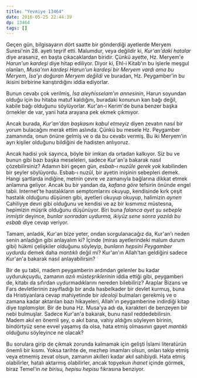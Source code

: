 ```yaml
---
title: "Yevmiye 13464"
date: 2016-05-25 22:44:39
dp: 13464
tags: []
---
```


Geçen gün, bilgisayarın dört saatte bir gönderdiği ayetlerde Meryem
Suresi'nin 28. ayeti teşrif etti. Malumdur, veya değildir ki, *Kur'an'daki
hatalar* diye arasanız, en başta çıkacaklardan biridir. Çünkü ayette,
Hz. Meryem'e *Harun'un kardeşi* diye hitap ediliyor. Diyor ki, Ehl-i Kitab'ın bu
işlerle meşgul olanları, *Musa'nın kardeşi Harun'un kardeşi bir Meryem vardı ama
bu Meryem, İsa'yı doğuran Meryem değildi* ve buradan, Hz. Peygamber'in bu
ikisini birbirine karıştırdığını iddia ediyorlar.

Bunun cevabı çok verilmiş, *İsa aleyhisselam'ın annesinin*, Harun soyundan
olduğu için bu hitaba matuf kaldığını, buradaki konunun kan bağı değil, kabile
bağı olduğunu söylüyorlar. Kur'an-ı Kerim'de buna benzer başka
örnekler de var, yani hata arayana pek ekmek çıkmıyor.

Ancak burada, *Kur'an'dan başkasını kabul etmeyiz* diyen zevatın nasıl bir yorum
bulacağını merak ettim aslında. Çünkü bu mesele Hz. Peygamber zamanında, onun
önüne gelmiş ve o da bu cevabı vermiş. Bu iki Meryem'in ayrı kişiler olduğunu
bildiğini de hadisten anlıyoruz.

Ancak hadisi yok sayınca, böyle bir imkan da ortadan kalkıyor. Siz bu ve bunun
gibi bazı başka meseleleri, sadece Kur'an'a bakarak nasıl çözebilirsiniz? Adamın
biri geçen gün, *esbab-ı nuzûle gerek yok* kabilinden bir şeyler
söylüyordu. Esbab-ı nuzûl, bir ayetin inişinin sebepleri demek. Hangi şartlarda
indiğine, metnin çevre ve zamanıyla bağlarına dikkat etmek anlamına
geliyor. Ancak bu bir yandan da, *kafana göre* tefsirin önünde engel
tabii. Internet'te hastalıkların semptomlarını okuyup, kendisinde kırk çeşit
hastalık olduğunu düşünen gibi, ayetleri okuyup okuyup, halimizin *aynen*
Cahiliyye devri gibi olduğunu ve kendisi ve az bir kısmımız müstesna, hepimizin
müşrik olduğunu düşünüyor. Biri buna *falanca ayet şu sebeple inmiştir* deyince,
*bunlar sonradan uydurma, ikiyüz sene sonra yazıldı bu esbab* diye cevap
veriyor.

Tamam, anladık, Kur'an bize yeter, ondan sorgulanacağız da, Kur'an'ı neden senin
anladığın gibi anlayalım ki? İçinde (miras ayetlerindeki malum durum gibi) hükmi
çelişkiler olduğunu söyleyip, *bunların hepsini Peygamber uydurdu* demek daha
*mantıklı* değil mi? Kur'an'ın Allah'tan geldiğini sadece Kur'an'a bakarak nasıl
anlayabilirsin?

Bir de şu tabii, madem peygamberin ardından gelenler bu kadar uydurukçuydu,
zamanın *azılı müsteşriklerinin* iddia ettiği gibi, peygamberi de, kitabı da
sıfırdan uydurmadıklarını nereden bilebiliriz? Araplar Bizans ve Fars
devletlerinin zayıfladığı bir anda hasbelkader bir devlet kurmuş, buna da
Hristiyanlara cevap mahiyetinde bir *ideoloji* bulmaları gerekmiş ve o zamana
kadar aktarılan bazı hikayeleri, Allah'ın peygamberine indirdiği kitap diye
*toplamışlar.* Bir de buna Hz. Musa'ya adı da, karakteri de benzeyen bir nebi
bulmuşlar. Sadece Kur'an'a bakarak, bunu nasıl reddedebilirsin. Madem akıl en
önemli şey, o akıl bana, vahiy aldığını söyleyen birinin, bindörtyüz sene evvel
yaşamış da olsa, hata etmiş olmasının gayet *mantıklı* olduğunu söyleyince ne
olacak?

Bu sorulara girip de çıkmak zorunda kalmamak için gelişti İslami
literatürün önemli bir kısmı. Yoksa tarihte de, mezhep imamları olsun, onları takip etmiş veya
etmemiş zevat olsun, zamanın akilleri kadar akıl sahibiydi. Hata etmiş
olabilirler, hatalı aktarmış olabilirler, ancak topyekun *ihanet* içinde görmek,
biraz Temel'in *ne birisu, hepisu hepisu* fıkrasına benziyor.

